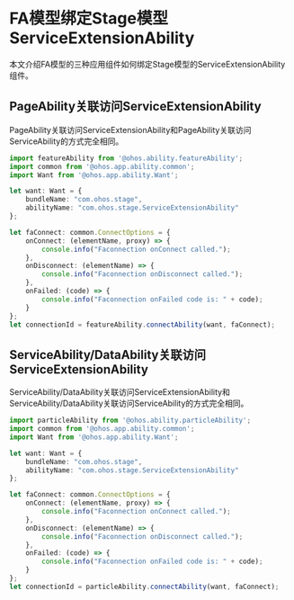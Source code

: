 # FA模型绑定Stage模型ServiceExtensionAbility


本文介绍FA模型的三种应用组件如何绑定Stage模型的ServiceExtensionAbility组件。


## PageAbility关联访问ServiceExtensionAbility

PageAbility关联访问ServiceExtensionAbility和PageAbility关联访问ServiceAbility的方式完全相同。


```ts
import featureAbility from '@ohos.ability.featureAbility';
import common from '@ohos.app.ability.common';
import Want from '@ohos.app.ability.Want';

let want: Want = {
    bundleName: "com.ohos.stage",
    abilityName: "com.ohos.stage.ServiceExtensionAbility"
};

let faConnect: common.ConnectOptions = {
    onConnect: (elementName, proxy) => {
        console.info("Faconnection onConnect called.");
    },
    onDisconnect: (elementName) => {
        console.info("Faconnection onDisconnect called.");
    },
    onFailed: (code) => {
        console.info("Faconnection onFailed code is: " + code);
    }
};
let connectionId = featureAbility.connectAbility(want, faConnect);
```


## ServiceAbility/DataAbility关联访问ServiceExtensionAbility

ServiceAbility/DataAbility关联访问ServiceExtensionAbility和ServiceAbility/DataAbility关联访问ServiceAbility的方式完全相同。


```ts
import particleAbility from '@ohos.ability.particleAbility';
import common from '@ohos.app.ability.common';
import Want from '@ohos.app.ability.Want';

let want: Want = {
    bundleName: "com.ohos.stage",
    abilityName: "com.ohos.stage.ServiceExtensionAbility"
};

let faConnect: common.ConnectOptions = {
    onConnect: (elementName, proxy) => {
        console.info("Faconnection onConnect called.");
    },
    onDisconnect: (elementName) => {
        console.info("Faconnection onDisconnect called.");
    },
    onFailed: (code) => {
        console.info("Faconnection onFailed code is: " + code);
    }
};
let connectionId = particleAbility.connectAbility(want, faConnect);
```
